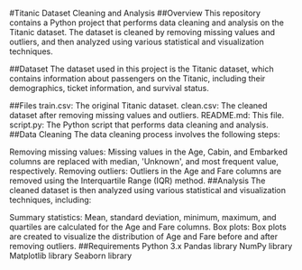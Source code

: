 #Titanic Dataset Cleaning and Analysis
##Overview
This repository contains a Python project that performs data cleaning and analysis on the Titanic dataset. The dataset is cleaned by removing missing values and outliers, and then analyzed using various statistical and visualization techniques.

##Dataset
The dataset used in this project is the Titanic dataset, which contains information about passengers on the Titanic, including their demographics, ticket information, and survival status.

##Files
train.csv: The original Titanic dataset.
clean.csv: The cleaned dataset after removing missing values and outliers.
README.md: This file.
script.py: The Python script that performs data cleaning and analysis.
##Data Cleaning
The data cleaning process involves the following steps:

Removing missing values: Missing values in the Age, Cabin, and Embarked columns are replaced with median, 'Unknown', and most frequent value, respectively.
Removing outliers: Outliers in the Age and Fare columns are removed using the Interquartile Range (IQR) method.
##Analysis
The cleaned dataset is then analyzed using various statistical and visualization techniques, including:

Summary statistics: Mean, standard deviation, minimum, maximum, and quartiles are calculated for the Age and Fare columns.
Box plots: Box plots are created to visualize the distribution of Age and Fare before and after removing outliers.
##Requirements
Python 3.x
Pandas library
NumPy library
Matplotlib library
Seaborn library
